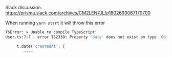 Slack discussion: https://prisma.slack.com/archives/CM2LEN7JL/p1602693067170700

When running `yarn start` it will throw this error

```sh
TSError: ⨯ Unable to compile TypeScript:
User.ts:7:7 - error TS2339: Property 'date' does not exist on type 'ObjectDefinitionBlock<"User">'.

     t.date('createdAt', {
        ~~~~
```
